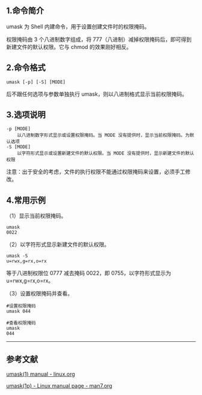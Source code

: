## 1.命令简介
umask 为 Shell 内建命令，用于设置创建文件时的权限掩码。

权限掩码由 3 个八进制数字组成，将 777（八进制）减掉权限掩码后，即可得到新建文件的默认权限。它与 chmod 的效果刚好相反。

## 2.命令格式
```
umask [-p] [-S] [MODE]
```
后不跟任何选项与参数单独执行 umask，则以八进制格式显示当前权限掩码。

## 3.选项说明
```
-p [MODE]
	以八进制数字形式显示或设置权限掩码。当 MODE 没有提供时，显示当前权限掩码。为默认选项
-S [MODE]
	以字符形式显示或设置新建文件的默认权限。当 MODE 没有提供时，显示新建文件的默认权限
```
注意：出于安全的考虑，文件的执行权限不能通过权限掩码来设置，必须手工修改。

## 4.常用示例
（1）显示当前权限掩码。
```
umask
0022
```
（2）以字符形式显示新建文件的默认权限。
```
umask -S
u=rwx,g=rx,o=rx
```
等于八进制权限位 0777 减去掩码 0022，即 0755，以字符形式显示为 u=rwx,g=rx,o=rx。

（3）设置权限掩码并查看。
```
#设置权限掩码
umask 044

#查看权限掩码
umask
044
```

---
## 参考文献
[umask(1) manual - linux.org](https://www.linux.org/docs/man1/umask.html)

[umask(1p) - Linux manual page - man7.org](https://man7.org/linux/man-pages/man1/umask.1p.html)

<Vssue title="umask-builtin" />

